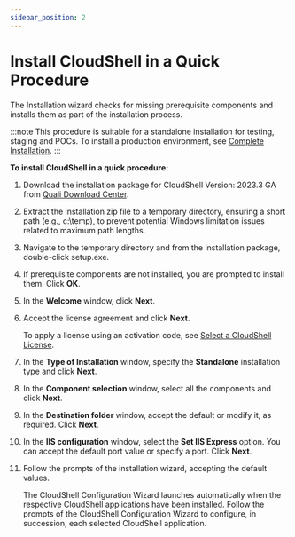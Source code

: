 ```yaml
---
sidebar_position: 2
---
```


# Install CloudShell in a Quick Procedure

The Installation wizard checks for missing prerequisite components and installs them as part of the installation process.

:::note
This procedure is suitable for a standalone installation for testing, staging and POCs. To install a production environment, see [Complete Installation](../complete-install/index.md).
:::

**To install CloudShell in a quick procedure:**

1. Download the installation package for CloudShell Version: 2023.3 GA from [Quali Download Center](https://support.quali.com/hc/en-us/articles/231613247-Quali-s-Download-Center).
2. Extract the installation zip file to a temporary directory, ensuring a short path (e.g., c:\\temp), to prevent potential Windows limitation issues related to maximum path lengths.
3. Navigate to the temporary directory and from the installation package, double-click setup.exe.
4. If prerequisite components are not installed, you are prompted to install them. Click **OK**.
5. In the **Welcome** window, click **Next**.
6. Accept the license agreement and click **Next**.
    
    To apply a license using an activation code, see [Select a CloudShell License](../configure-products/select-a-license.md).
    
7. In the **Type of Installation** window, specify the **Standalone** installation type and click **Next**.
8. In the **Component selection** window, select all the components and click **Next**.
9. In the **Destination folder** window, accept the default or modify it, as required. Click **Next**.
10. In the **IIS configuration** window, select the **Set IIS Express** option. You can accept the default port value or specify a port. Click **Next**.
11. Follow the prompts of the installation wizard, accepting the default values.
    
    The CloudShell Configuration Wizard launches automatically when the respective CloudShell applications have been installed. Follow the prompts of the CloudShell Configuration Wizard to configure, in succession, each selected CloudShell application.